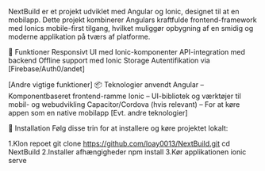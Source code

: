 NextBuild er et projekt udviklet med Angular og Ionic, designet til at en mobilapp. Dette projekt kombinerer Angulars kraftfulde frontend-framework med Ionics mobile-first tilgang, hvilket muliggør opbygning af en smidig og moderne applikation på tværs af platforme.

🚀 Funktioner
Responsivt UI med Ionic-komponenter
API-integration med backend
Offline support med Ionic Storage
Autentifikation via [Firebase/Auth0/andet]

[Andre vigtige funktioner]
📦 Teknologier anvendt
Angular – Komponentbaseret frontend-ramme
Ionic – UI-bibliotek og værktøjer til mobil- og webudvikling
Capacitor/Cordova (hvis relevant) – For at køre appen som en native mobilapp
[Evt. andre teknologier]

🔧 Installation
Følg disse trin for at installere og køre projektet lokalt:

1.Klon repoet
git clone https://github.com/loay0013/NextBuild.git
cd NextBuild
2.Installer afhængigheder
npm install
3.Kør applikationen
ionic serve







